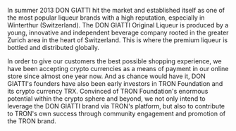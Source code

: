 In summer 2013 DON GIATTI hit the market and established itself as one of the most popular liqueur brands with a high reputation, especially in Winterthur (Switzerland). The DON GIATTI Original Liqueur is produced by a young, innovative and independent beverage company rooted in the greater Zurich area in the heart of Switzerland. This is where the premium liqueur is bottled and distributed globally.



In order to give our customers the best possible shopping experience, we have been accepting crypto currencies as a means of payment in our online store since almost one year now. And as chance would have it, DON GIATTI's founders have also been early investors in TRON Foundation and its crypto currency TRX. Convinced of TRON Foundation's enormous potential within the crypto sphere and beyond, we not only intend to leverage the DON GIATTI brand via TRON's platform, but also to contribute to TRON's own success through community engagement and promotion of the TRON brand.
